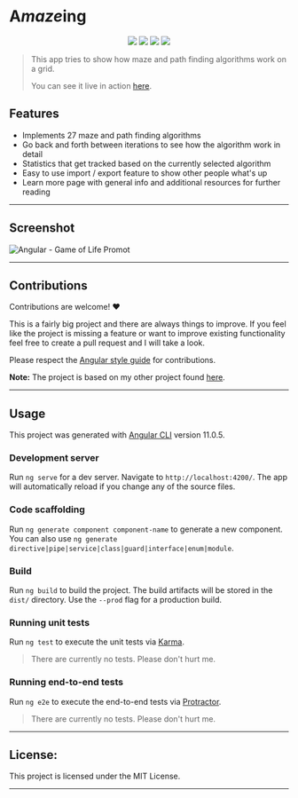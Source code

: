# A*maze*ing
<p align="center">
    <a href="https://github.com/Ijee/Amazeing/blob/main/LICENSE" alt="License">
        <img src="https://img.shields.io/github/license/Ijee/amazeing?style=for-the-badge" /></a>
    <a href="https://github.com/Ijee/Amazeing/blob/main/package.json" alt="Version">
        <img src="https://img.shields.io/github/package-json/v/ijee/amazeing?style=for-the-badge" /></a>
    <a href="https://github.com/Ijee/Amazeing/blob/main/package.json" alt="Dependencies">
        <img src="https://img.shields.io/david/ijee/amazeing?style=for-the-badge" /></a>
    <a href="https://amazething.netlify.app/" alt="Website Status">
        <img src="https://img.shields.io/website?down_message=offline&style=for-the-badge&up_message=online&url=https%3A%2F%2Famazething.netlify.app%2F" /></a>
</p>

> This app tries to show how maze and path finding algorithms work on a grid.
> 
> You can see it live in action [here](https://amazething.netlify.app).

## Features
* Implements 27 maze and path finding algorithms
* Go back and forth between iterations to see how the algorithm work in detail
* Statistics that get tracked based on the currently selected algorithm
* Easy to use import / export feature to show other people what's up
* Learn more page with general info and additional resources for further reading

---
## Screenshot

![Angular - Game of Life Promot](https://i.imgur.com/KkQx8Bt.png "Promo")

---
## Contributions

Contributions are welcome! :heart:

This is a fairly big project and there are always things to improve. If you feel like the project is missing a feature or want to
improve existing functionality feel free to create a pull request and I will take a look.

Please respect the [Angular style guide](https://angular.io/guide/styleguide) for contributions.

**Note:** The project is based on my other project found [here](https://github.com/Ijee/Game-of-Life-Angular).

---
## Usage

This project was generated with [Angular CLI](https://github.com/angular/angular-cli) version 11.0.5.

### Development server

Run `ng serve` for a dev server. Navigate to `http://localhost:4200/`. The app will automatically reload if you change
any of the source files.

### Code scaffolding

Run `ng generate component component-name` to generate a new component. You can also
use `ng generate directive|pipe|service|class|guard|interface|enum|module`.

### Build

Run `ng build` to build the project. The build artifacts will be stored in the `dist/` directory. Use the `--prod` flag
for a production build.

### Running unit tests

Run `ng test` to execute the unit tests via [Karma](https://karma-runner.github.io).
> There are currently no tests. Please don't hurt me.

### Running end-to-end tests

Run `ng e2e` to execute the end-to-end tests via [Protractor](http://www.protractortest.org/).
> There are currently no tests. Please don't hurt me.

---
## License:

This project is licensed under the MIT License.

---
